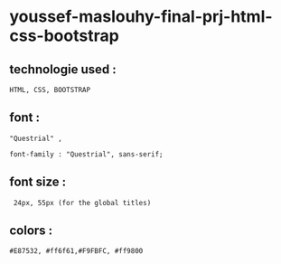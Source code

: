 # youssef-maslouhy-final-prj-html-css-bootstrap

## technologie used : 

    HTML, CSS, BOOTSTRAP

## font  : 

    "Questrial" ,

    font-family : "Questrial", sans-serif;

## font size  : 

     24px, 55px (for the global titles)


## colors :
 
    #E87532, #ff6f61,#F9FBFC, #ff9800

